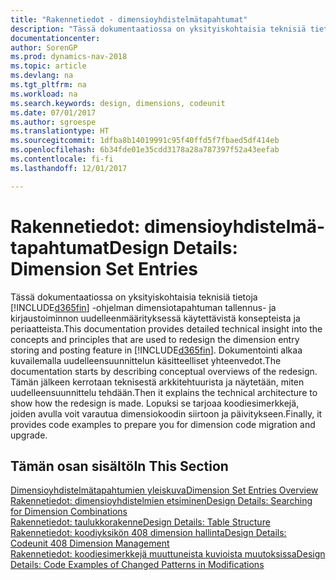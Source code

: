 ```yaml
---
title: "Rakennetiedot - dimensioyhdistelmätapahtumat"
description: "Tässä dokumentaatiossa on yksityiskohtaisia teknisiä tietoja dimensiotapahtuman tallennus- ja kirjaustoiminnon uudelleenmäärityksessä käytettävistä konsepteista ja periaatteista."
documentationcenter: 
author: SorenGP
ms.prod: dynamics-nav-2018
ms.topic: article
ms.devlang: na
ms.tgt_pltfrm: na
ms.workload: na
ms.search.keywords: design, dimensions, codeunit
ms.date: 07/01/2017
ms.author: sgroespe
ms.translationtype: HT
ms.sourcegitcommit: 1dfba8b14019991c95f40ffd5f7fbaed5df414eb
ms.openlocfilehash: 6b34fde01e35cdd3178a28a787397f52a43eefab
ms.contentlocale: fi-fi
ms.lasthandoff: 12/01/2017

---
```

# <a name="design-details-dimension-set-entries"></a><span data-ttu-id="53a27-103">Rakennetiedot: dimensioyhdistelmä-tapahtumat</span><span class="sxs-lookup"><span data-stu-id="53a27-103">Design Details: Dimension Set Entries</span></span>
<span data-ttu-id="53a27-104">Tässä dokumentaatiossa on yksityiskohtaisia teknisiä tietoja [!INCLUDE[d365fin](includes/d365fin_md.md)] -ohjelman dimensiotapahtuman tallennus- ja kirjaustoiminnon uudelleenmäärityksessä käytettävistä konsepteista ja periaatteista.</span><span class="sxs-lookup"><span data-stu-id="53a27-104">This documentation provides detailed technical insight into the concepts and principles that are used to redesign the dimension entry storing and posting feature in [!INCLUDE[d365fin](includes/d365fin_md.md)].</span></span> <span data-ttu-id="53a27-105">Dokumentointi alkaa kuvailemalla uudelleensuunnittelun käsitteelliset yhteenvedot.</span><span class="sxs-lookup"><span data-stu-id="53a27-105">The documentation starts by describing conceptual overviews of the redesign.</span></span> <span data-ttu-id="53a27-106">Tämän jälkeen kerrotaan teknisestä arkkitehtuurista ja näytetään, miten uudelleensuunnittelu tehdään.</span><span class="sxs-lookup"><span data-stu-id="53a27-106">Then it explains the technical architecture to show how the redesign is made.</span></span> <span data-ttu-id="53a27-107">Lopuksi se tarjoaa koodiesimerkkejä, joiden avulla voit varautua dimensiokoodin siirtoon ja päivitykseen.</span><span class="sxs-lookup"><span data-stu-id="53a27-107">Finally, it provides code examples to prepare you for dimension code migration and upgrade.</span></span>  

## <a name="in-this-section"></a><span data-ttu-id="53a27-108">Tämän osan sisältö</span><span class="sxs-lookup"><span data-stu-id="53a27-108">In This Section</span></span>  
[<span data-ttu-id="53a27-109">Dimensioyhdistelmätapahtumien yleiskuva</span><span class="sxs-lookup"><span data-stu-id="53a27-109">Dimension Set Entries Overview</span></span>](design-details-dimension-set-entries-overview.md)  
[<span data-ttu-id="53a27-110">Rakennetiedot: dimensioyhdistelmien etsiminen</span><span class="sxs-lookup"><span data-stu-id="53a27-110">Design Details: Searching for Dimension Combinations</span></span>](design-details-searching-for-dimension-combinations.md)  
[<span data-ttu-id="53a27-111">Rakennetiedot: taulukkorakenne</span><span class="sxs-lookup"><span data-stu-id="53a27-111">Design Details: Table Structure</span></span>](design-details-table-structure.md)  
[<span data-ttu-id="53a27-112">Rakennetiedot: koodiyksikön 408 dimension hallinta</span><span class="sxs-lookup"><span data-stu-id="53a27-112">Design Details: Codeunit 408 Dimension Management</span></span>](design-details-codeunit-408-dimension-management.md)  
[<span data-ttu-id="53a27-113">Rakennetiedot: koodiesimerkkejä muuttuneista kuvioista muutoksissa</span><span class="sxs-lookup"><span data-stu-id="53a27-113">Design Details: Code Examples of Changed Patterns in Modifications</span></span>](design-details-code-examples-of-changed-patterns-in-modifications.md)

